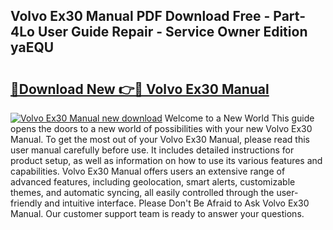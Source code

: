 ## Volvo Ex30 Manual PDF Download Free - Part-4Lo User Guide Repair - Service Owner Edition yaEQU

# <h2><a href="http://cf24615.oget.top/?id=Volvo+Ex30+Manual">🔗Download New 👉🔴 Volvo Ex30 Manual</a></h2>

[![Volvo Ex30 Manual new download](https://i.imgur.com/5g1atiW.png)](http://cf24615.oget.top/?id=Volvo+Ex30+Manual)
Welcome to a New World This guide opens the doors to a new world of possibilities with your new Volvo Ex30 Manual. To get the most out of your Volvo Ex30 Manual, please read this user manual carefully before use. It includes detailed instructions for product setup, as well as information on how to use its various features and capabilities. Volvo Ex30 Manual offers users an extensive range of advanced features, including geolocation, smart alerts, customizable themes, and automatic syncing, all easily controlled through the user-friendly and intuitive interface. Please Don't Be Afraid to Ask Volvo Ex30 Manual. Our customer support team is ready to answer your questions.
